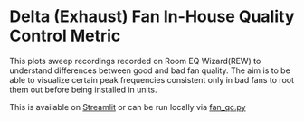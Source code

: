 # Delta (Exhaust) Fan In-House Quality Control Metric

This plots sweep recordings recorded on Room EQ Wizard(REW) to understand differences between good and bad fan quality. The aim is to be able to visualize certain peak frequencies consistent only in bad fans to root them out before being installed in units.

This is available on [Streamlit](https://deltafanqc.streamlit.app/) or can be run locally via [fan_qc.py](https://github.com/joahkim-mill/fan_qc/blob/main/fan_qc.py)
